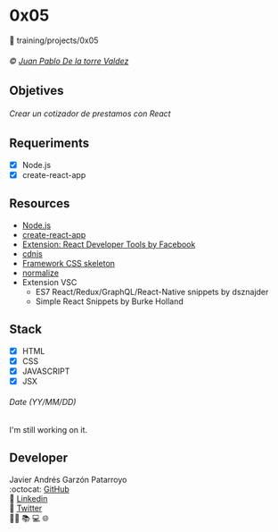 # 0x05
:open_file_folder: training/projects/0x05

###### :copyright: [Juan Pablo De la torre Valdez](https://www.udemy.com/course/javascript-moderno-guia-definitiva-construye-10-proyectos/learn/lecture/16877582#overview)

## Objetives
###### Crear un cotizador de prestamos con React

## Requeriments
* [x] Node.js
* [x] create-react-app

## Resources
* [Node.js](https://nodejs.org/en/)
* [create-react-app](https://github.com/facebook/create-react-app)
* [Extension: React Developer Tools by Facebook](https://chrome.google.com/webstore/detail/react-developer-tools/fmkadmapgofadopljbjfkapdkoienihi?hl=en-US)
* [cdnjs](https://cdnjs.com/)
* [Framework CSS skeleton](https://cdnjs.cloudflare.com/ajax/libs/skeleton/2.0.4/skeleton.min.css)
* [normalize](https://cdnjs.cloudflare.com/ajax/libs/normalize/8.0.1/normalize.min.css)
* Extension VSC
  - ES7 React/Redux/GraphQL/React-Native snippets by dsznajder
  - Simple React Snippets by Burke Holland

## Stack
* [x] HTML
* [X] CSS
* [X] JAVASCRIPT
* [x] JSX

###### Date (YY/MM/DD)
I'm still working on it.

## Developer
Javier Andrés Garzón Patarroyo  
:octocat: [GitHub](https://github.com/javierandresgp/)  
:link: [Linkedin](https://www.linkedin.com/in/javierandresgp/)  
:link: [Twitter](https://twitter.com/javierandresgp0)  
:man_technologist: :books: :computer: :globe_with_meridians:
